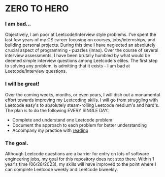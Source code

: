 # ZERO TO HERO
### I am bad...
Objectively, I am poor at Leetcode/Interview style problems. I've spent the last few years of my CS career focusing on courses, jobs/internships, and building personal projects. During this time I have neglected an absolutely crucial aspect of programming - puzzles (lmao). Over the course of several interview assessments, I have been brutally humbled by what would be deemed simple interview questions among Leetcode's elites. The first step to solving any problem, is admitting that it exists - I am bad at Leetcode/Interview questions.

### I will be great!
Over the coming weeks, months, or even years, I will dish out a monumental effort towards improving my Leetcoding skills. I will go from struggling with Leetcode easy's to absolutely steam-rolling Leetcode medium's and hard's. The plan is to do the following EVERY SINGLE DAY:
* Complete and understand one Leetcode problem
* Document the approach to each problem for better understanding
* Accompany my practice with [reading](https://cses.fi/book/book.pdf) 

### The goal.
Although Leetcode questions are a barrier for entry on lots of software engineering jobs, my goal for this repository does not stop there. Within 1 year's time (06/28/2023), my skills will have improved to the point where I can complete Leetcode weekly and Leetcode biweekly.
